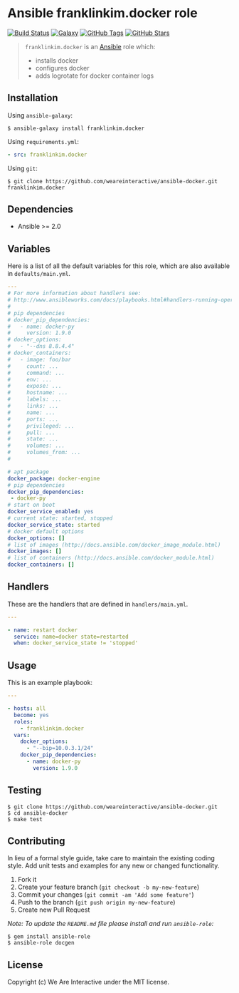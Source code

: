 # Ansible franklinkim.docker role

[![Build Status](https://img.shields.io/travis/weareinteractive/ansible-docker.svg)](https://travis-ci.org/weareinteractive/ansible-docker)
[![Galaxy](http://img.shields.io/badge/galaxy-franklinkim.docker-blue.svg)](https://galaxy.ansible.com/list#/roles/3275)
[![GitHub Tags](https://img.shields.io/github/tag/weareinteractive/ansible-docker.svg)](https://github.com/weareinteractive/ansible-docker)
[![GitHub Stars](https://img.shields.io/github/stars/weareinteractive/ansible-docker.svg)](https://github.com/weareinteractive/ansible-docker)

> `franklinkim.docker` is an [Ansible](http://www.ansible.com) role which:
>
> * installs docker
> * configures docker
> * adds logrotate for docker container logs

## Installation

Using `ansible-galaxy`:

```shell
$ ansible-galaxy install franklinkim.docker
```

Using `requirements.yml`:

```yaml
- src: franklinkim.docker
```

Using `git`:

```shell
$ git clone https://github.com/weareinteractive/ansible-docker.git franklinkim.docker
```

## Dependencies

* Ansible >= 2.0

## Variables

Here is a list of all the default variables for this role, which are also available in `defaults/main.yml`.

```yaml
---
# For more information about handlers see:
# http://www.ansibleworks.com/docs/playbooks.html#handlers-running-operations-on-change
#
# pip dependencies
# docker_pip_dependencies:
#   - name: docker-py
#     version: 1.9.0
# docker_options:
#   - "--dns 8.8.4.4"
# docker_containers:
#   - image: foo/bar
#     count: ...
#     command: ...
#     env: ...
#     expose: ...
#     hostname: ...
#     labels: ...
#     links: ...
#     name: ...
#     ports: ...
#     privileged: ...
#     pull: ...
#     state: ...
#     volumes: ...
#     volumes_from: ...
#

# apt package
docker_package: docker-engine
# pip dependencies
docker_pip_dependencies:
 - docker-py
# start on boot
docker_service_enabled: yes
# current state: started, stopped
docker_service_state: started
# docker default options
docker_options: []
# list of images (http://docs.ansible.com/docker_image_module.html)
docker_images: []
# list of containers (http://docs.ansible.com/docker_module.html)
docker_containers: []

```

## Handlers

These are the handlers that are defined in `handlers/main.yml`.

```yaml
---

- name: restart docker
  service: name=docker state=restarted
  when: docker_service_state != 'stopped'

```


## Usage

This is an example playbook:

```yaml
---

- hosts: all
  become: yes
  roles:
    - franklinkim.docker
  vars:
    docker_options:
      - "--bip=10.0.3.1/24"
    docker_pip_dependencies:
      - name: docker-py
        version: 1.9.0

```


## Testing

```shell
$ git clone https://github.com/weareinteractive/ansible-docker.git
$ cd ansible-docker
$ make test
```

## Contributing
In lieu of a formal style guide, take care to maintain the existing coding style. Add unit tests and examples for any new or changed functionality.

1. Fork it
2. Create your feature branch (`git checkout -b my-new-feature`)
3. Commit your changes (`git commit -am 'Add some feature'`)
4. Push to the branch (`git push origin my-new-feature`)
5. Create new Pull Request

*Note: To update the `README.md` file please install and run `ansible-role`:*

```shell
$ gem install ansible-role
$ ansible-role docgen
```

## License
Copyright (c) We Are Interactive under the MIT license.
